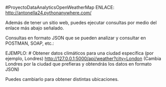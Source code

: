 #ProyectoDataAnalyticsOpenWeatherMap
ENLACE: http://antonella24.pythonanywhere.com/ 

Además de tener un sitio web, puedes ejecutar consultas por medio del enlace más abajo señalado.

Consultas en formato JSON que se pueden analizar y consultar en POSTMAN, SOAP, etc.:

EJEMPLO: # Obtener datos climáticos para una ciudad específica (por ejemplo, Londres)
http://127.0.0.1:5000/api/weather?city=London (Cambia Londres por la ciudad que prefieras y obtendrás los datos en formato JSON)

Puedes cambiarlo para obtener distintas ubicaciones.
